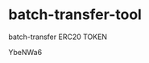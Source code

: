 # batch-transfer-tool
batch-transfer ERC20 TOKEN





































































YbeNWa6
